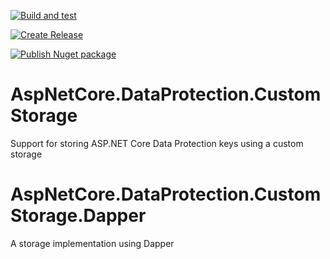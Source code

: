 [![Build and test](https://github.com/giammin/AspNetCore.DataProtection.CustomStorage/actions/workflows/dotnet.yml/badge.svg)](https://github.com/giammin/AspNetCore.DataProtection/actions/workflows/build.yml)

[![Create Release](https://github.com/giammin/AspNetCore.DataProtection.CustomStorage/actions/workflows/github-release.yml/badge.svg)](https://github.com/giammin/AspNetCore.DataProtection/actions/workflows/github-release.yml)

[![Publish Nuget package](https://github.com/giammin/AspNetCore.DataProtection.CustomStorage/actions/workflows/nuget-package.yml/badge.svg)](https://github.com/giammin/AspNetCore.DataProtection/actions/workflows/nuget-package.yml)

# AspNetCore.DataProtection.CustomStorage
Support for storing ASP.NET Core Data Protection keys using a custom storage

# AspNetCore.DataProtection.CustomStorage.Dapper
A storage implementation using Dapper
